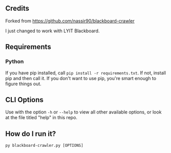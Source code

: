 ## Credits
Forked from https://github.com/nassir90/blackboard-crawler

I just changed to work with LYIT Blackboard.

## Requirements

### Python

If you have pip installed, call `pip install -r requirements.txt`.
If not, install pip and then call it.
If you don't want to use pip, you're smart enough to figure things out.

## CLI Options

Use with the option `-h` or `--help` to view all other available options, or look at the file titled "help" in this repo.

## How do I run it?

`py blackboard-crawler.py [OPTIONS]`
